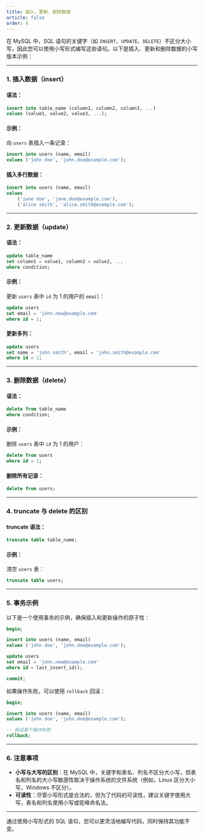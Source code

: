 ```yaml
---
title: 插入、更新、删除数据
article: false
order: 4
---
```


在 MySQL 中，SQL 语句的关键字（如 `INSERT`、`UPDATE`、`DELETE`）不区分大小写，因此您可以使用小写形式编写这些语句。以下是插入、更新和删除数据的小写版本示例：

---

### 1. **插入数据（insert）**
#### 语法：
```sql
insert into table_name (column1, column2, column3, ...)
values (value1, value2, value3, ...);
```

#### 示例：
向 `users` 表插入一条记录：
```sql
insert into users (name, email)
values ('john doe', 'john.doe@example.com');
```

#### 插入多行数据：
```sql
insert into users (name, email)
values 
    ('jane doe', 'jane.doe@example.com'),
    ('alice smith', 'alice.smith@example.com');
```

---

### 2. **更新数据（update）**
#### 语法：
```sql
update table_name
set column1 = value1, column2 = value2, ...
where condition;
```

#### 示例：
更新 `users` 表中 `id` 为 1 的用户的 `email`：
```sql
update users
set email = 'john.new@example.com'
where id = 1;
```

#### 更新多列：
```sql
update users
set name = 'john smith', email = 'john.smith@example.com'
where id = 1;
```

---

### 3. **删除数据（delete）**
#### 语法：
```sql
delete from table_name
where condition;
```

#### 示例：
删除 `users` 表中 `id` 为 1 的用户：
```sql
delete from users
where id = 1;
```

#### 删除所有记录：
```sql
delete from users;
```

---

### 4. **truncate 与 delete 的区别**
#### truncate 语法：
```sql
truncate table table_name;
```

#### 示例：
清空 `users` 表：
```sql
truncate table users;
```

---

### 5. **事务示例**
以下是一个使用事务的示例，确保插入和更新操作的原子性：
```sql
begin;

insert into users (name, email)
values ('john doe', 'john.doe@example.com');

update users
set email = 'john.new@example.com'
where id = last_insert_id();

commit;
```

如果操作失败，可以使用 `rollback` 回滚：
```sql
begin;

insert into users (name, email)
values ('john doe', 'john.doe@example.com');

-- 假设某个操作失败
rollback;
```

---

### 6. **注意事项**
- **小写与大写的区别**：在 MySQL 中，关键字和表名、列名不区分大小写，但表名和列名的大小写敏感性取决于操作系统的文件系统（例如，Linux 区分大小写，Windows 不区分）。
- **可读性**：尽管小写形式是合法的，但为了代码的可读性，建议关键字使用大写，表名和列名使用小写或驼峰命名法。

---

通过使用小写形式的 SQL 语句，您可以更灵活地编写代码，同时保持其功能不变。
